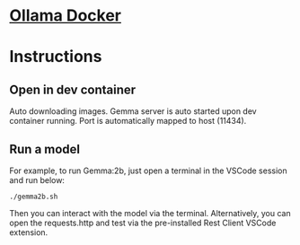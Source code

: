 
# [Ollama Docker](https://hub.docker.com/r/ollama/ollama)

# Instructions

## Open in dev container
Auto downloading images. 
Gemma server is auto started upon dev container running.
Port is automatically mapped to host (11434).

## Run a model
For example, to run Gemma:2b, just open a terminal in the VSCode session and run below:
```
./gemma2b.sh
```

Then you can interact with the model via the terminal.
Alternatively, you can open the requests.http and test via the pre-installed Rest Client VSCode extension.